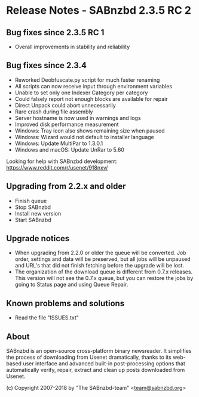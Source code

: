 Release Notes - SABnzbd 2.3.5 RC 2
=========================================================

## Bug fixes since 2.3.5 RC 1
- Overall improvements in stability and reliability

## Bug fixes since 2.3.4
- Reworked Deobfuscate.py script for much faster renaming
- All scripts can now receive input through environment variables
- Unable to set only one Indexer Category per category
- Could falsely report not enough blocks are available for repair
- Direct Unpack could abort unnecessarily
- Rare crash during file assembly
- Server hostname is now used in warnings and logs
- Improved disk performance measurement
- Windows: Tray icon also shows remaining size when paused
- Windows: Wizard would not default to installer language
- Windows: Update MultiPar to 1.3.0.1
- Windows and macOS: Update UnRar to 5.60

Looking for help with SABnzbd development:
https://www.reddit.com/r/usenet/918nxv/

## Upgrading from 2.2.x and older
- Finish queue
- Stop SABnzbd
- Install new version
- Start SABnzbd

## Upgrade notices
- When upgrading from 2.2.0 or older the queue will be converted. Job order,
  settings and data will be preserved, but all jobs will be unpaused and
  URL's that did not finish fetching before the upgrade will be lost.
- The organization of the download queue is different from 0.7.x releases.
  This version will not see the 0.7.x queue, but you can restore the jobs
  by going to Status page and using Queue Repair.

## Known problems and solutions
- Read the file "ISSUES.txt"

## About
  SABnzbd is an open-source cross-platform binary newsreader.
  It simplifies the process of downloading from Usenet dramatically, thanks
  to its web-based user interface and advanced built-in post-processing options
  that automatically verify, repair, extract and clean up posts downloaded
  from Usenet.

  (c) Copyright 2007-2018 by "The SABnzbd-team" \<team@sabnzbd.org\>
